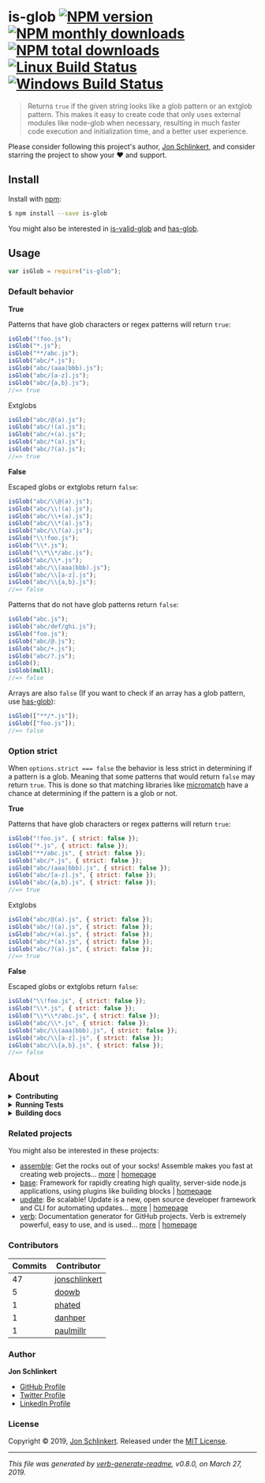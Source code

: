 # is-glob [![NPM version](https://img.shields.io/npm/v/is-glob.svg?style=flat)](https://www.npmjs.com/package/is-glob) [![NPM monthly downloads](https://img.shields.io/npm/dm/is-glob.svg?style=flat)](https://npmjs.org/package/is-glob) [![NPM total downloads](https://img.shields.io/npm/dt/is-glob.svg?style=flat)](https://npmjs.org/package/is-glob) [![Linux Build Status](https://img.shields.io/travis/micromatch/is-glob.svg?style=flat&label=Travis)](https://travis-ci.org/micromatch/is-glob) [![Windows Build Status](https://img.shields.io/appveyor/ci/micromatch/is-glob.svg?style=flat&label=AppVeyor)](https://ci.appveyor.com/project/micromatch/is-glob)

> Returns `true` if the given string looks like a glob pattern or an extglob pattern. This makes it easy to create code that only uses external modules like node-glob when necessary, resulting in much faster code execution and initialization time, and a better user experience.

Please consider following this project's author, [Jon Schlinkert](https://github.com/jonschlinkert), and consider starring the project to show your :heart: and support.

## Install

Install with [npm](https://www.npmjs.com/):

```sh
$ npm install --save is-glob
```

You might also be interested in [is-valid-glob](https://github.com/jonschlinkert/is-valid-glob) and [has-glob](https://github.com/jonschlinkert/has-glob).

## Usage

```js
var isGlob = require("is-glob");
```

### Default behavior

**True**

Patterns that have glob characters or regex patterns will return `true`:

```js
isGlob("!foo.js");
isGlob("*.js");
isGlob("**/abc.js");
isGlob("abc/*.js");
isGlob("abc/(aaa|bbb).js");
isGlob("abc/[a-z].js");
isGlob("abc/{a,b}.js");
//=> true
```

Extglobs

```js
isGlob("abc/@(a).js");
isGlob("abc/!(a).js");
isGlob("abc/+(a).js");
isGlob("abc/*(a).js");
isGlob("abc/?(a).js");
//=> true
```

**False**

Escaped globs or extglobs return `false`:

```js
isGlob("abc/\\@(a).js");
isGlob("abc/\\!(a).js");
isGlob("abc/\\+(a).js");
isGlob("abc/\\*(a).js");
isGlob("abc/\\?(a).js");
isGlob("\\!foo.js");
isGlob("\\*.js");
isGlob("\\*\\*/abc.js");
isGlob("abc/\\*.js");
isGlob("abc/\\(aaa|bbb).js");
isGlob("abc/\\[a-z].js");
isGlob("abc/\\{a,b}.js");
//=> false
```

Patterns that do not have glob patterns return `false`:

```js
isGlob("abc.js");
isGlob("abc/def/ghi.js");
isGlob("foo.js");
isGlob("abc/@.js");
isGlob("abc/+.js");
isGlob("abc/?.js");
isGlob();
isGlob(null);
//=> false
```

Arrays are also `false` (If you want to check if an array has a glob pattern, use [has-glob](https://github.com/jonschlinkert/has-glob)):

```js
isGlob(["**/*.js"]);
isGlob(["foo.js"]);
//=> false
```

### Option strict

When `options.strict === false` the behavior is less strict in determining if a pattern is a glob. Meaning that
some patterns that would return `false` may return `true`. This is done so that matching libraries like [micromatch](https://github.com/micromatch/micromatch) have a chance at determining if the pattern is a glob or not.

**True**

Patterns that have glob characters or regex patterns will return `true`:

```js
isGlob("!foo.js", { strict: false });
isGlob("*.js", { strict: false });
isGlob("**/abc.js", { strict: false });
isGlob("abc/*.js", { strict: false });
isGlob("abc/(aaa|bbb).js", { strict: false });
isGlob("abc/[a-z].js", { strict: false });
isGlob("abc/{a,b}.js", { strict: false });
//=> true
```

Extglobs

```js
isGlob("abc/@(a).js", { strict: false });
isGlob("abc/!(a).js", { strict: false });
isGlob("abc/+(a).js", { strict: false });
isGlob("abc/*(a).js", { strict: false });
isGlob("abc/?(a).js", { strict: false });
//=> true
```

**False**

Escaped globs or extglobs return `false`:

```js
isGlob("\\!foo.js", { strict: false });
isGlob("\\*.js", { strict: false });
isGlob("\\*\\*/abc.js", { strict: false });
isGlob("abc/\\*.js", { strict: false });
isGlob("abc/\\(aaa|bbb).js", { strict: false });
isGlob("abc/\\[a-z].js", { strict: false });
isGlob("abc/\\{a,b}.js", { strict: false });
//=> false
```

## About

<details>
<summary><strong>Contributing</strong></summary>

Pull requests and stars are always welcome. For bugs and feature requests, [please create an issue](../../issues/new).

</details>

<details>
<summary><strong>Running Tests</strong></summary>

Running and reviewing unit tests is a great way to get familiarized with a library and its API. You can install dependencies and run tests with the following command:

```sh
$ npm install && npm test
```

</details>

<details>
<summary><strong>Building docs</strong></summary>

_(This project's readme.md is generated by [verb](https://github.com/verbose/verb-generate-readme), please don't edit the readme directly. Any changes to the readme must be made in the [.verb.md](.verb.md) readme template.)_

To generate the readme, run the following command:

```sh
$ npm install -g verbose/verb#dev verb-generate-readme && verb
```

</details>

### Related projects

You might also be interested in these projects:

- [assemble](https://www.npmjs.com/package/assemble): Get the rocks out of your socks! Assemble makes you fast at creating web projects… [more](https://github.com/assemble/assemble) | [homepage](https://github.com/assemble/assemble "Get the rocks out of your socks! Assemble makes you fast at creating web projects. Assemble is used by thousands of projects for rapid prototyping, creating themes, scaffolds, boilerplates, e-books, UI components, API documentation, blogs, building websit")
- [base](https://www.npmjs.com/package/base): Framework for rapidly creating high quality, server-side node.js applications, using plugins like building blocks | [homepage](https://github.com/node-base/base "Framework for rapidly creating high quality, server-side node.js applications, using plugins like building blocks")
- [update](https://www.npmjs.com/package/update): Be scalable! Update is a new, open source developer framework and CLI for automating updates… [more](https://github.com/update/update) | [homepage](https://github.com/update/update "Be scalable! Update is a new, open source developer framework and CLI for automating updates of any kind in code projects.")
- [verb](https://www.npmjs.com/package/verb): Documentation generator for GitHub projects. Verb is extremely powerful, easy to use, and is used… [more](https://github.com/verbose/verb) | [homepage](https://github.com/verbose/verb "Documentation generator for GitHub projects. Verb is extremely powerful, easy to use, and is used on hundreds of projects of all sizes to generate everything from API docs to readmes.")

### Contributors

| **Commits** | **Contributor**                                   |
| ----------- | ------------------------------------------------- |
| 47          | [jonschlinkert](https://github.com/jonschlinkert) |
| 5           | [doowb](https://github.com/doowb)                 |
| 1           | [phated](https://github.com/phated)               |
| 1           | [danhper](https://github.com/danhper)             |
| 1           | [paulmillr](https://github.com/paulmillr)         |

### Author

**Jon Schlinkert**

- [GitHub Profile](https://github.com/jonschlinkert)
- [Twitter Profile](https://twitter.com/jonschlinkert)
- [LinkedIn Profile](https://linkedin.com/in/jonschlinkert)

### License

Copyright © 2019, [Jon Schlinkert](https://github.com/jonschlinkert).
Released under the [MIT License](LICENSE).

---

_This file was generated by [verb-generate-readme](https://github.com/verbose/verb-generate-readme), v0.8.0, on March 27, 2019._
